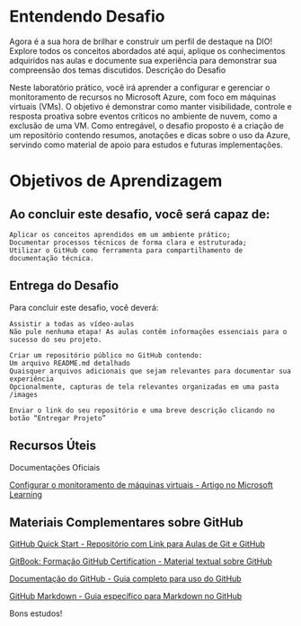 # Entendendo Desafio 

Agora é a sua hora de brilhar e construir um perfil de destaque na DIO! Explore todos os conceitos abordados até aqui, aplique os conhecimentos adquiridos nas aulas e documente sua experiência para demonstrar sua compreensão dos temas discutidos.
Descrição do Desafio

Neste laboratório prático, você irá aprender a configurar e gerenciar o monitoramento de recursos no Microsoft Azure, com foco em máquinas virtuais (VMs). O objetivo é demonstrar como manter visibilidade, controle e resposta proativa sobre eventos críticos no ambiente de nuvem, como a exclusão de uma VM. Como entregável, o desafio proposto é a criação de um repositório contendo resumos, anotações e dicas sobre o uso da Azure, servindo como material de apoio para estudos e futuras implementações.

# Objetivos de Aprendizagem 

## Ao concluir este desafio, você será capaz de: 

    Aplicar os conceitos aprendidos em um ambiente prático;
    Documentar processos técnicos de forma clara e estruturada; 
    Utilizar o GitHub como ferramenta para compartilhamento de documentação técnica. 

## Entrega do Desafio 

Para concluir este desafio, você deverá: 

    Assistir a todas as vídeo-aulas
    Não pule nenhuma etapa! As aulas contêm informações essenciais para o sucesso do seu projeto. 

    Criar um repositório público no GitHub contendo: 
    Um arquivo README.md detalhado 
    Quaisquer arquivos adicionais que sejam relevantes para documentar sua experiência 
    Opcionalmente, capturas de tela relevantes organizadas em uma pasta /images 

    Enviar o link do seu repositório e uma breve descrição clicando no botão “Entregar Projeto” 

## Recursos Úteis 
Documentações Oficiais

[Configurar o monitoramento de máquinas virtuais - Artigo no Microsoft Learning](https://learn.microsoft.com/pt-br/training/modules/configure-monitoring-virtual-machines/)

## Materiais Complementares sobre GitHub 

[GitHub Quick Start - Repositório com Link para Aulas de Git e GitHub](https://github.com/digitalinnovationone/github-quickstart)
        
[GitBook: Formação GitHub Certification - Material textual sobre GitHub](https://www.gitbook.com)

[Documentação do GitHub - Guia completo para uso do GitHub](https://docs.github.com)
        
[GitHub Markdown - Guia específico para Markdown no GitHub](https://guides.github.com/features/mastering-markdown/)
        
Bons estudos!
